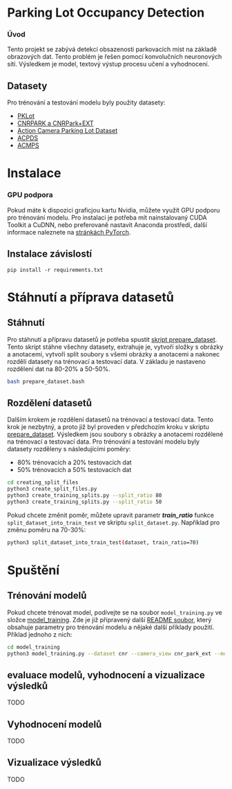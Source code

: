 # Parking Lot Occupancy Detection

### Úvod

Tento projekt se zabývá detekcí obsazenosti parkovacích míst na základě obrazových dat. Tento problém je řešen pomocí
konvolučních neuronových sítí. Výsledkem je model, textový výstup procesu učení a vyhodnocení.

## Datasety

Pro trénování a testování modelu byly použity datasety:

- [PKLot](https://web.inf.ufpr.br/vri/databases/parking-lot-database/)
- [CNRPARK a CNRPark+EXT](http://cnrpark.it/)
- [Action Camera Parking Lot Dataset](https://github.com/martin-marek/parking-space-occupancy)
- [ACPDS](https://github.com/Eighonet/parking-research)
- [ACMPS](https://github.com/Eighonet/parking-research)

# Instalace

### GPU podpora

Pokud máte k dispozici graficjou kartu Nvidia, můžete využít GPU podporu pro trénování modelu.
Pro instalaci je potřeba mít nainstalovaný CUDA Toolkit a CuDNN, nebo preferovaně nastavit Anaconda prostředí,
další informace naleznete na [stránkách PyTorch](https://pytorch.org/get-started/locally/).

## Instalace závislostí

```
pip install -r requirements.txt
```

# Stáhnutí a příprava datasetů

## Stáhnutí

Pro stáhnutí a přípravu datasetů je potřeba spustit [skript prepare_dataset](prepare_dataset.bash). Tento skript
stáhne všechny datasety, extrahuje je, vytvoří složky s obrázky a anotacemi, vytvoří split soubory s všemi obrázky
a anotacemi a nakonec rozdělí datasety na trénovací a testovací data. V základu je nastaveno rozdělení dat na 80-20% a
50-50%.

```bash
bash prepare_dataset.bash
```

## Rozdělení datasetů

Dalším krokem je rozdělení datasetů na trénovací a testovací data. Tento krok je nezbytný, a proto již byl proveden
v předchozím kroku v skriptu [prepare_dataset](prepare_dataset.bash). Výsledkem jsou soubory s obrázky a anotacemi
rozdělené na trénovací a testovací data. Pro trénování a testování modelu byly datasety rozděleny s následujícími
poměry:

- 80% trénovacích a 20% testovacích dat
- 50% trénovacích a 50% testovacích dat

```bash
cd creating_split_files
python3 create_split_files.py
python3 create_training_splits.py --split_ratio 80
python3 create_training_splits.py --split_ratio 50
```

Pokud chcete změnit poměr, můžete upravit parametr **_train_ratio_** funkce `split_dataset_into_train_test`
ve skriptu `split_dataset.py`. Například pro změnu poměru na 70-30%:

```bash
python3 split_dataset_into_train_test(dataset, train_ratio=70)
```

# Spuštění

## Trénování modelů

Pokud chcete trénovat model, podívejte se na soubor `model_training.py` ve složce [model_training](model_training).
Zde je již připravený další [README soubor](model_training/README.md), který obsahuje parametry pro trénování modelu a
nějaké další příklady použití. Příklad jednoho z nich:

```bash
cd model_training
python3 model_training.py --dataset cnr --camera_view cnr_park_ext --model mobilenet --k_fold 5 --num_epochs 5
```

## evaluace modelů, vyhodnocení a vizualizace výsledků

TODO

## Vyhodnocení modelů

TODO

## Vizualizace výsledků

TODO